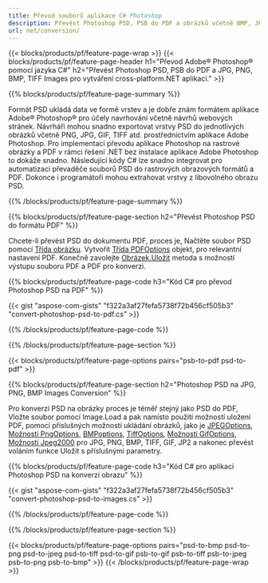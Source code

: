 ```yaml
---
title: Převod souborů aplikace C# Photoshop
description: Převést Photoshop PSD, PSB do PDF a obrázků včetně BMP, JPG, PNG, TIFF s několika řádky kódu C# přes knihovnu .NET.
url: net/conversion/
---
```


{{< blocks/products/pf/feature-page-wrap >}}
{{< blocks/products/pf/feature-page-header h1="Převod Adobe® Photoshop® pomocí jazyka C#" h2="Převést Photoshop PSD, PSB do PDF a JPG, PNG, BMP, TIFF Images pro vytváření cross-platform.NET aplikací." >}}

{{% blocks/products/pf/feature-page-summary %}}

Formát PSD ukládá data ve formě vrstev a je dobře znám formátem aplikace Adobe® Photoshop® pro účely navrhování včetně návrhů webových stránek. Návrháři mohou snadno exportovat vrstvy PSD do jednotlivých obrázků včetně PNG, JPG, GIF, TIFF atd. prostřednictvím aplikace Adobe Photoshop. Pro implementaci převodu aplikace Photoshop na rastrové obrázky a PDF v rámci řešení .NET bez instalace aplikace Adobe Photoshop to dokáže snadno. Následující kódy C# lze snadno integrovat pro automatizaci převaděče souborů PSD do rastrových obrazových formátů a PDF. Dokonce i programátoři mohou extrahovat vrstvy z libovolného obrazu PSD.


{{% /blocks/products/pf/feature-page-summary %}}

{{% blocks/products/pf/feature-page-section h2="Převést Photoshop PSD do formátu PDF" %}}

Chcete-li převést PSD do dokumentu PDF, proces je, Načtěte soubor PSD pomocí [Třída obrázku](https://apireference.aspose.com/net/psd/aspose.psd/image). Vytvořit [Třída PDFOptions](https://apireference.aspose.com/net/psd/aspose.psd.imageoptions/pdfoptions) objekt, pro relevantní nastavení PDF. Konečně zavolejte [Obrázek.Uložit](https://apireference.aspose.com/net/psd/aspose.psd.image/save/methods/3) metoda s možností výstupu souboru PDF a PDF pro konverzi.

{{% blocks/products/pf/feature-page-code h3="Kód C# pro převod Photoshop PSD na PDF" %}}

{{< gist "aspose-com-gists" "f322a3af27fefa5738f72b456cf505b3" "convert-photoshop-psd-to-pdf.cs" >}}

{{% /blocks/products/pf/feature-page-code %}}

{{% /blocks/products/pf/feature-page-section %}}

{{< blocks/products/pf/feature-page-options pairs="psb-to-pdf psd-to-pdf" >}}

{{% blocks/products/pf/feature-page-section h2="Photoshop PSD na JPG, PNG, BMP Images Conversion" %}}

Pro konverzi PSD na obrázky proces je téměř stejný jako PSD do PDF, Vložte soubor pomocí Image.Load a pak namísto použití možností uložení PDF, pomocí příslušných možností ukládání obrázků, jako je [JPEGOptions](https://apireference.aspose.com/net/psd/aspose.psd.imageoptions/jpegoptions), [Možnosti PngOptions](https://apireference.aspose.com/net/psd/aspose.psd.imageoptions/pngoptions),  [BMPoptions](https://apireference.aspose.com/net/psd/aspose.psd.imageoptions/bmpoptions), [TiffOptions](https://apireference.aspose.com/net/psd/aspose.psd.imageoptions/tiffoptions),  [Možnosti GifOptions](https://apireference.aspose.com/net/psd/aspose.psd.imageoptions/gifoptions), [Možnosti Jpeg2000](https://apireference.aspose.com/net/psd/aspose.psd.imageoptions/jpeg2000options) pro JPG, PNG, BMP, TIFF, GIF, JP2 a nakonec převést voláním funkce Uložit s příslušnými parametry.


{{% blocks/products/pf/feature-page-code h3="Kód C# pro aplikaci Photoshop PSD na konverzi obrazu" %}}

{{< gist "aspose-com-gists" "f322a3af27fefa5738f72b456cf505b3" "convert-photoshop-psd-to-images.cs" >}}

{{% /blocks/products/pf/feature-page-code %}}

{{% /blocks/products/pf/feature-page-section %}}

{{< blocks/products/pf/feature-page-options pairs="psd-to-bmp psd-to-png psd-to-jpeg psd-to-tiff psd-to-gif psb-to-gif psb-to-tiff psb-to-jpeg psb-to-png psb-to-bmp" >}}
{{< /blocks/products/pf/feature-page-wrap >}}

